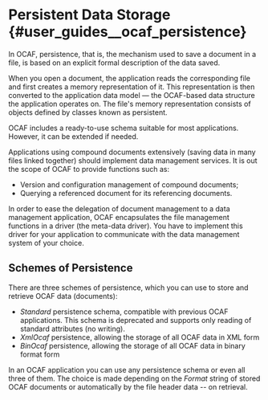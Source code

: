 Persistent Data Storage {#user_guides__ocaf_persistence}
=======================

In OCAF, persistence, that is, the mechanism used to  save a document in a file, is based on an explicit formal
 description of the  data saved.  
 
When you open a document, the application reads the corresponding file and first creates a memory representation of it.
 This representation is then converted to the application data model —  the OCAF-based data structure the application 
operates on. The file's memory representation  consists of objects defined by classes known as persistent. 
   
OCAF includes a ready-to-use schema suitable for most  applications. 
However, it can be extended if needed. 
  
Applications using compound documents extensively (saving data in many files linked together) should implement data
 management services. It is out the scope of OCAF to provide functions such as:
* Version and configuration management of compound documents;
* Querying a referenced document for its referencing documents.

In order to ease the delegation of document management to a data management application, OCAF encapsulates the file
 management functions in a driver (the meta-data driver). You have to implement this driver for your application to
 communicate with the data management system of your choice.

## Schemes of Persistence

There are three schemes of persistence, which you can use to store and retrieve OCAF data (documents):

  * <i> Standard</i> persistence schema, compatible with previous OCAF applications. This schema is deprecated and 
supports only reading of standard attributes (no writing).
  * <i> XmlOcaf</i> persistence, allowing the storage of all OCAF data in XML form
  * <i> BinOcaf</i> persistence, allowing the storage of all OCAF data in binary format form


In an OCAF application you can use any persistence schema or
even all three of them. The choice is made depending on the *Format* string of stored OCAF documents
or automatically by the file header data -- on retrieval.
  